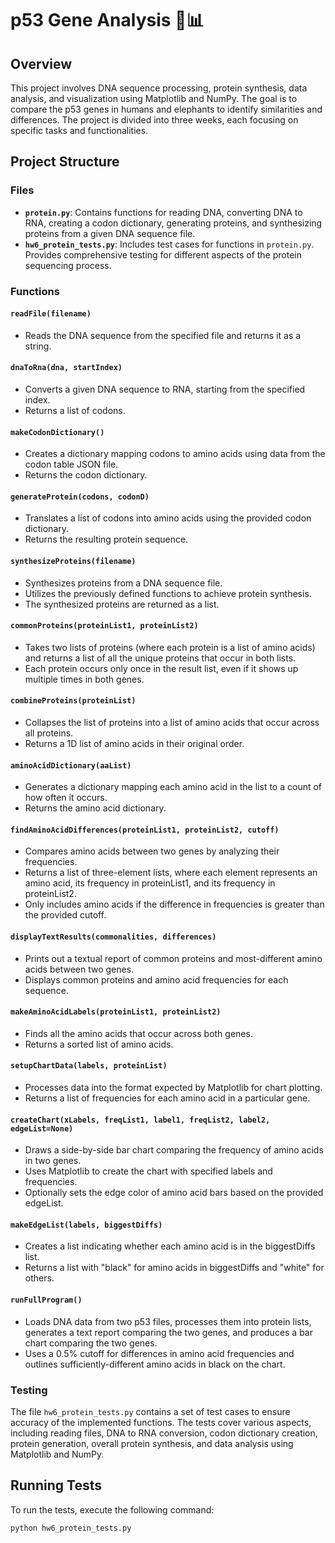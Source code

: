 # p53 Gene Analysis 🧬📊

## Overview
This project involves DNA sequence processing, protein synthesis, data analysis, and visualization using Matplotlib and NumPy. The goal is to compare the p53 genes in humans and elephants to identify similarities and differences. The project is divided into three weeks, each focusing on specific tasks and functionalities.

## Project Structure

### Files
- **`protein.py`**: Contains functions for reading DNA, converting DNA to RNA, creating a codon dictionary, generating proteins, and synthesizing proteins from a given DNA sequence file.
- **`hw6_protein_tests.py`**: Includes test cases for functions in `protein.py`. Provides comprehensive testing for different aspects of the protein sequencing process.

### Functions
#### `readFile(filename)`
- Reads the DNA sequence from the specified file and returns it as a string.
#### `dnaToRna(dna, startIndex)`
- Converts a given DNA sequence to RNA, starting from the specified index.
- Returns a list of codons.
#### `makeCodonDictionary()`
- Creates a dictionary mapping codons to amino acids using data from the codon table JSON file.
- Returns the codon dictionary.
#### `generateProtein(codons, codonD)`
- Translates a list of codons into amino acids using the provided codon dictionary.
- Returns the resulting protein sequence.
#### `synthesizeProteins(filename)`
- Synthesizes proteins from a DNA sequence file.
- Utilizes the previously defined functions to achieve protein synthesis.
- The synthesized proteins are returned as a list.
#### `commonProteins(proteinList1, proteinList2)`
- Takes two lists of proteins (where each protein is a list of amino acids) and returns a list of all the unique proteins that occur in both lists.
- Each protein occurs only once in the result list, even if it shows up multiple times in both genes.
#### `combineProteins(proteinList)`
- Collapses the list of proteins into a list of amino acids that occur across all proteins.
- Returns a 1D list of amino acids in their original order.
#### `aminoAcidDictionary(aaList)`
- Generates a dictionary mapping each amino acid in the list to a count of how often it occurs.
- Returns the amino acid dictionary.
#### `findAminoAcidDifferences(proteinList1, proteinList2, cutoff)`
- Compares amino acids between two genes by analyzing their frequencies.
- Returns a list of three-element lists, where each element represents an amino acid, its frequency in proteinList1, and its frequency in proteinList2.
- Only includes amino acids if the difference in frequencies is greater than the provided cutoff.
#### `displayTextResults(commonalities, differences)`
- Prints out a textual report of common proteins and most-different amino acids between two genes.
- Displays common proteins and amino acid frequencies for each sequence.
#### `makeAminoAcidLabels(proteinList1, proteinList2)`
- Finds all the amino acids that occur across both genes.
- Returns a sorted list of amino acids.
#### `setupChartData(labels, proteinList)`
- Processes data into the format expected by Matplotlib for chart plotting.
- Returns a list of frequencies for each amino acid in a particular gene.
#### `createChart(xLabels, freqList1, label1, freqList2, label2, edgeList=None)`
- Draws a side-by-side bar chart comparing the frequency of amino acids in two genes.
- Uses Matplotlib to create the chart with specified labels and frequencies.
- Optionally sets the edge color of amino acid bars based on the provided edgeList.
#### `makeEdgeList(labels, biggestDiffs)`
- Creates a list indicating whether each amino acid is in the biggestDiffs list.
- Returns a list with "black" for amino acids in biggestDiffs and "white" for others.
#### `runFullProgram()`
- Loads DNA data from two p53 files, processes them into protein lists, generates a text report comparing the two genes, and produces a bar chart comparing the two genes.
- Uses a 0.5% cutoff for differences in amino acid frequencies and outlines sufficiently-different amino acids in black on the chart.

### Testing
The file `hw6_protein_tests.py` contains a set of test cases to ensure accuracy of the implemented functions. The tests cover various aspects, including reading files, DNA to RNA conversion, codon dictionary creation, protein generation, overall protein synthesis, and data analysis using Matplotlib and NumPy.

## Running Tests
To run the tests, execute the following command:
```bash
python hw6_protein_tests.py
